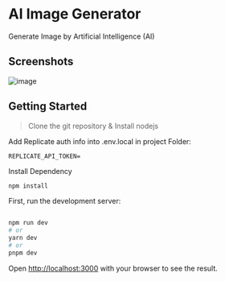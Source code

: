 # AI Image Generator
Generate Image by Artificial Intelligence (AI)


## Screenshots
![image](https://user-images.githubusercontent.com/72983957/230760030-79c9e687-8f9c-4501-a625-5e69bc55f16d.png)


## Getting Started
> Clone the git repository &
> Install nodejs 


Add Replicate auth info into .env.local in project Folder:
```
REPLICATE_API_TOKEN=
```

Install Dependency 
```bash
npm install 
```

First, run the development server:

```bash

npm run dev
# or
yarn dev
# or
pnpm dev
```

Open [http://localhost:3000](http://localhost:3000) with your browser to see the result.

